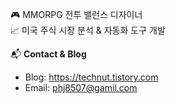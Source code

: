 

🎮 MMORPG 전투 밸런스 디자이너  
📈 미국 주식 시장 분석 & 자동화 도구 개발

📬 **Contact & Blog**  
- Blog: https://technut.tistory.com
- Email: phj8507@gamil.com
